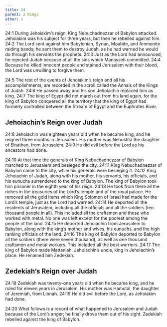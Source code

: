 ```yaml
---
title: 24
parent: 2 Kings
other: x
---
```


<a name="24:1">24:1</a> During Jehoiakim’s reign, King Nebuchadnezzar of Babylon attacked. Jehoiakim was his subject for three years, but then he rebelled against him. <a name="24:2">24:2</a> The Lord sent against him Babylonian, Syrian, Moabite, and Ammonite raiding bands; he sent them to destroy Judah, as he had warned he would do through his servants the prophets. <a name="24:3">24:3</a> Just as the Lord had announced, he rejected Judah because of all the sins which Manasseh committed. <a name="24:4">24:4</a> Because he killed innocent people and stained Jerusalem with their blood, the Lord was unwilling to forgive them.

<a name="24:5">24:5</a> The rest of the events of Jehoiakim’s reign and all his accomplishments, are recorded in the scroll called the Annals of the Kings of Judah. <a name="24:6">24:6</a> He passed away and his son Jehoiachin replaced him as king. <a name="24:7">24:7</a> The king of Egypt did not march out from his land again, for the king of Babylon conquered all the territory that the king of Egypt had formerly controlled between the Stream of Egypt and the Euphrates River.

## Jehoiachin’s Reign over Judah

<a name="24:8">24:8</a> Jehoiachin was eighteen years old when he became king, and he reigned three months in Jerusalem. His mother was Nehushta the daughter of Elnathan, from Jerusalem. <a name="24:9">24:9</a> He did evil before the Lord as his ancestors had done.

<a name="24:10">24:10</a> At that time the generals of King Nebuchadnezzar of Babylon marched to Jerusalem and besieged the city. <a name="24:11">24:11</a> King Nebuchadnezzar of Babylon came to the city, while his generals were besieging it. <a name="24:12">24:12</a> King Jehoiachin of Judah, along with his mother, his servants, his officials, and his eunuchs surrendered to the king of Babylon. The king of Babylon took him prisoner in the eighth year of his reign. <a name="24:13">24:13</a> He took from there all the riches in the treasuries of the Lord’s temple and of the royal palace. He removed all the gold items which King Solomon of Israel had made for the Lord’s temple, just as the Lord had warned. <a name="24:14">24:14</a> He deported all the residents of Jerusalem, including all the officials and all the soldiers (ten thousand people in all). This included all the craftsmen and those who worked with metal. No one was left except for the poorest among the people of the land. <a name="24:15">24:15</a> He deported Jehoiachin from Jerusalem to Babylon, along with the king’s mother and wives, his eunuchs, and the high ranking officials of the land. <a name="24:16">24:16</a> The king of Babylon deported to Babylon all the soldiers (there were seven thousand), as well as one thousand craftsmen and metal workers. This included all the best warriors. <a name="24:17">24:17</a> The king of Babylon made Mattaniah, Jehoiachin’s uncle, king in Jehoiachin’s place. He renamed him Zedekiah.

## Zedekiah’s Reign over Judah

<a name="24:18">24:18</a> Zedekiah was twenty-one years old when he became king, and he ruled for eleven years in Jerusalem. His mother was Hamutal, the daughter of Jeremiah, from Libnah. <a name="24:19">24:19</a> He did evil before the Lord, as Jehoiakim had done.

<a name="24:20">24:20</a> What follows is a record of what happened to Jerusalem and Judah because of the Lord’s anger; he finally drove them out of his sight. Zedekiah rebelled against the king of Babylon.
